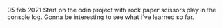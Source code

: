 05 feb 2021
Start on the odin project with rock paper scissors play in the console log. Gonna be interesting to see what i´ve learned so far.
